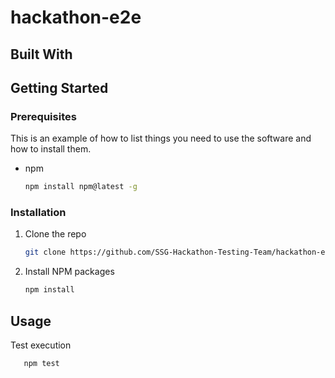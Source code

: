 # hackathon-e2e

## Built With
## Getting Started
### Prerequisites

This is an example of how to list things you need to use the software and how to install them.
* npm
  ```sh
  npm install npm@latest -g
  ```

### Installation

1. Clone the repo
   ```sh
   git clone https://github.com/SSG-Hackathon-Testing-Team/hackathon-e2e.git
   ```
2. Install NPM packages
   ```sh
   npm install
   ```


## Usage

Test execution
```sh
   npm test
   ```
